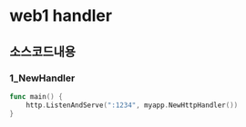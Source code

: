 # web1 handler

## 소스코드내용
### 1_NewHandler
```go
func main() {
	http.ListenAndServe(":1234", myapp.NewHttpHandler())
}
```